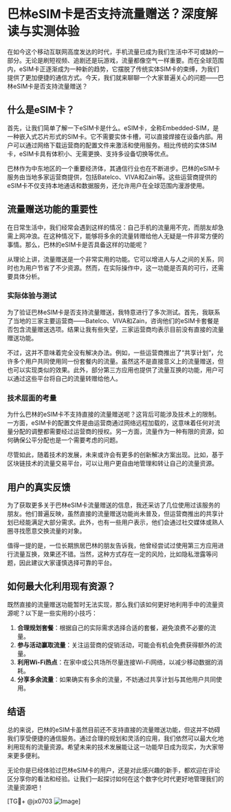 # 巴林eSIM卡是否支持流量赠送？深度解读与实测体验

在如今这个移动互联网高度发达的时代，手机流量已成为我们生活中不可或缺的一部分。无论是刷短视频、追剧还是玩游戏，流量都像空气一样重要。而在全球范围内，eSIM卡正逐渐成为一种新的趋势，它摆脱了传统实体SIM卡的束缚，为我们提供了更加便捷的通信方式。今天，我们就来聊聊一个大家普遍关心的问题——巴林eSIM卡是否支持流量赠送？

## 什么是eSIM卡？

首先，让我们简单了解一下eSIM卡是什么。eSIM卡，全称Embedded-SIM，是一种嵌入式芯片形式的SIM卡。它不需要实体卡槽，可以直接焊接在设备内部。用户可以通过网络下载运营商的配置文件来激活和使用服务。相比传统的实体SIM卡，eSIM卡具有体积小、无需更换、支持多设备切换等优点。

巴林作为中东地区的一个重要经济体，其通信行业也在不断进步。巴林的eSIM卡服务由当地多家运营商提供，包括Batelco、VIVA和Zain等。这些运营商提供的eSIM卡不仅支持本地通话和数据服务，还允许用户在全球范围内漫游使用。

## 流量赠送功能的重要性

在日常生活中，我们经常会遇到这样的情况：自己手机的流量用不完，而朋友却急需上网冲浪。在这种情况下，能够将多余的流量转赠给他人无疑是一件非常方便的事情。那么，巴林的eSIM卡是否具备这样的功能呢？

从理论上讲，流量赠送是一个非常实用的功能。它可以增进人与人之间的关系，同时也为用户节省了不少资源。然而，在实际操作中，这一功能是否真的可行，还需要具体分析。

### 实际体验与测试

为了验证巴林eSIM卡是否支持流量赠送，我特意进行了多次测试。首先，我联系了当地的三家主要运营商——Batelco、VIVA和Zain，咨询他们的eSIM卡套餐是否包含流量赠送选项。结果让我有些失望，三家运营商均表示目前没有直接的流量赠送功能。

不过，这并不意味着完全没有解决办法。例如，一些运营商推出了“共享计划”，允许多个用户共同使用同一份套餐内的流量。虽然这不是直接意义上的流量赠送，但也可以实现类似的效果。此外，部分第三方应用也提供了流量互换的功能，用户可以通过这些平台将自己的流量转赠给他人。

### 技术层面的考量

为什么巴林的eSIM卡不支持直接的流量赠送呢？这背后可能涉及技术上的限制。一方面，eSIM卡的配置文件是由运营商通过网络远程加载的，这意味着任何对流量分配的调整都需要经过运营商的授权。另一方面，流量作为一种有限的资源，如何确保公平分配也是一个需要考虑的问题。

尽管如此，随着技术的发展，未来或许会有更多的创新解决方案出现。比如，基于区块链技术的流量交易平台，可以让用户更自由地管理和转让自己的流量资源。

## 用户的真实反馈

为了获取更多关于巴林eSIM卡流量赠送的信息，我还采访了几位使用过该服务的朋友。他们普遍反映，虽然直接的流量赠送功能尚未普及，但运营商推出的共享计划已经能满足大部分需求。此外，也有一些用户表示，他们会通过社交媒体或熟人圈寻找愿意交换流量的对象。

值得一提的是，一位长期旅居巴林的朋友告诉我，他曾经尝试过使用第三方应用进行流量互换，效果还不错。当然，这种方式存在一定的风险，比如隐私泄露等问题，因此建议大家谨慎选择可靠的平台。

## 如何最大化利用现有资源？

既然直接的流量赠送功能暂时无法实现，那么我们该如何更好地利用手中的流量资源呢？以下是一些实用的小技巧：

1. **合理规划套餐**：根据自己的实际需求选择合适的套餐，避免浪费不必要的流量。
2. **参与活动赢取流量**：关注运营商的促销活动，可能会有机会免费获得额外的流量。
3. **利用Wi-Fi热点**：在家中或公共场所尽量连接Wi-Fi网络，以减少移动数据的消耗。
4. **分享多余流量**：如果确实有多余的流量，不妨通过共享计划与其他用户共同使用。

## 结语

总的来说，巴林的eSIM卡虽然目前还不支持直接的流量赠送功能，但这并不妨碍我们享受便捷的通信服务。通过合理的规划和灵活的应用，我们依然可以最大化地利用现有的流量资源。希望未来的技术发展能让这一功能早日成为现实，为大家带来更多便利。

无论你是已经体验过巴林eSIM卡的用户，还是对此感兴趣的新手，都欢迎在评论区分享你的看法和经验。让我们一起探讨如何在这个数字化时代更好地管理我们的流量资源吧！

[TG💪+ @jx0703 ![Image](https://github.com/user-attachments/assets/dbca1d08-cadb-493c-b0ec-ad6f7a83f270)]